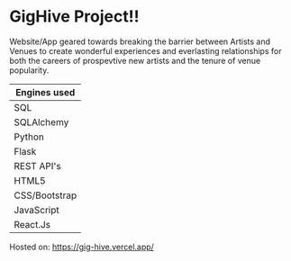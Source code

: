 # GigHive Project!!

Website/App geared towards breaking the barrier between Artists and Venues to create wonderful experiences and everlasting relationships for both the careers of prospevtive new artists and the tenure of venue popularity.

| Engines used  |
| ------------- |
| SQL           |
| SQLAlchemy    |
| Python        |
| Flask         |
| REST API's    |
| HTML5         |
| CSS/Bootstrap |
| JavaScript    |
| React.Js      |


Hosted on:
https://gig-hive.vercel.app/

